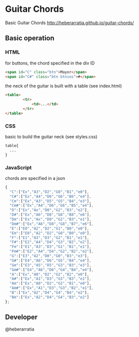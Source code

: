 # Guitar Chords

Basic Guitar Chords http://heberarratia.github.io/guitar-chords/

## Basic operation ##

### HTML ###

for buttons, the chord specified in the div ID

```html
<span id="C" class="btn">Mayor</span>
<span id="C#" class="btn btnsos">#</span>
```

the neck of the guitar is built with a table (see index.html)

```html
<table>
		<tr>
			<td>...</td>
		</tr>
</table>
```
### CSS ###

basic to build the guitar neck (see styles.css)

```css
table{
  ...
}
```

### JavaScript ###

chords are specified in a json

```javascript
{
  "C":["Ex","A3","D2","G0","B1","e0"],
  "C#":["Ex","A4","D6","G6","B6","e4"],
  "Cm":["Ex","A3","D5","G5","B4","e3"],
  "Cm#":["Ex","A4","D6","G6","B5","e4"],
  "D":["Ex","Ax","D0","G2","B3","e2"],
  "D#":["Ex","A6","D8","G8","B8","e6"],
  "Dm":["Ex","Ax","D0","G2","B3","e1"],
  "Dm#":["Ex","A6","D8","G8","B7","e6"],
  "E":["E0","A2","D2","G1","B0","e0"],
  "Em":["E0","A2","D2","G0","B0","e0"],
  "F":["E1","A3","D3","G2","B1","e1"],
  "F#":["E2","A4","D4","G3","B2","e2"],
  "Fm":["E1","A3","D3","G1","B1","e1"],
  "Fm#":["E2","A4","D4","G2","B2","e2"],
  "G":["E3","A2","D0","G0","B3","e3"],
  "G#":["E4","A6","D6","G5","B4","e4"],
  "Gm":["E3","A5","D5","G3","B3","e3"],
  "Gm#":["E4","A6","D6","G4","B4","e4"],
  "A":["Ex","A0","D2","G2","B2","e0"],
  "A#":["Ex","A1","D3","G3","B3","e1"],
  "Am":["Ex","A0","D2","G2","B1","e0"],
  "Am#":["Ex","A1","D3","G3","B2","e1"],
  "B":["Ex","A2","D4","G4","B4","e2"],
  "Bm":["Ex","A2","D4","G4","B3","e2"]
};
```
## Developer ##

@heberarratia
